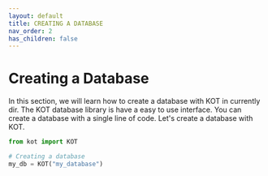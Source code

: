 ```yaml
---
layout: default
title: CREATING A DATABASE
nav_order: 2
has_children: false
---
```


# Creating a Database
In this section, we will learn how to create a database with KOT in currently dir. The KOT database library is have a easy to use interface. You can create a database with a single line of code. Let's create a database with KOT.

```python
from kot import KOT

# Creating a database
my_db = KOT("my_database")
```
